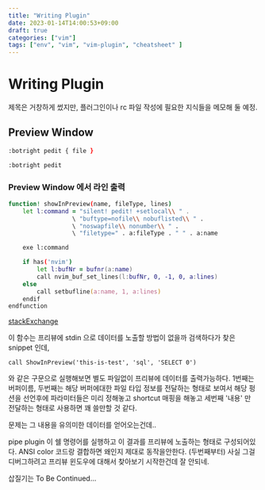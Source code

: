 ```yaml
---
title: "Writing Plugin"
date: 2023-01-14T14:00:53+09:00
draft: true
categories: ["vim"]
tags: ["env", "vim", "vim-plugin", "cheatsheet" ]
---
```


# Writing Plugin

제목은 거창하게 썼지만, 플러그인이나 rc 파일 작성에 필요한 지식들을 메모해 둘 예정. 


## Preview Window

```zsh
:botright pedit { file }
```

```zsh
:botright pedit  
```

### Preview Window 에서 라인 출력

```zsh
function! showInPreview(name, fileType, lines)
    let l:command = "silent! pedit! +setlocal\\ " .
                  \ "buftype=nofile\\ nobuflisted\\ " .
                  \ "noswapfile\\ nonumber\\ " .
                  \ "filetype=" . a:fileType . " " . a:name

    exe l:command

    if has('nvim')
        let l:bufNr = bufnr(a:name)
        call nvim_buf_set_lines(l:bufNr, 0, -1, 0, a:lines)
    else
        call setbufline(a:name, 1, a:lines)
    endif
endfunction
```

[stackExchange](https://vi.stackexchange.com/questions/19056/how-to-create-preview-window-to-display-a-string)

이 함수는 프리뷰에 stdin 으로 데이터를 노출할 방법이 없을까 검색하다가 찾은 snippet 인데, 

```
call ShowInPreview('this-is-test', 'sql', 'SELECT 0')
```

와 같은 구문으로 실행해보면 별도 파일없이 프리뷰에 데이터를 출력가능하다. 
1번째는 버퍼이름, 두번째는 해당 버퍼에대한 파일 타입 정보를 전달하는 형태로 보여서
해당 펑션을 선언후에 파라미터들은 미리 정해놓고 shortcut 매핑을 해놓고 세번째 '내용' 만 전달하는 형태로 사용하면
꽤 쓸만할 것 같다.

문제는 그 내용을 유의미한 데이터를 얻어오는건데..

pipe plugin 이 쉘 명령어를 실행하고 이 결과를 프리뷰에 노출하는 형태로 구성되어있다. 
ANSI color 코드랑 결합하면 왜인지 제대로 동작을안한다. (두번째부터)
사실 그걸 디버그하려고 프리뷰 윈도우에 대해서 찾아보기 시작한건데 잘 안되네.

삽질기는 To Be Continued... 



